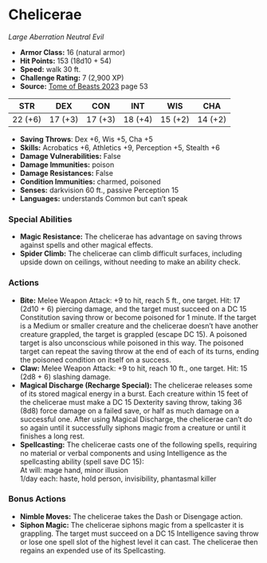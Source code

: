 # Chelicerae

*Large* *Aberration* *Neutral Evil*

- **Armor Class:** 16 (natural armor)
- **Hit Points:** 153 (18d10 + 54)
- **Speed:** walk 30 ft.
- **Challenge Rating:** 7 (2,900 XP)
- **Source:** [Tome of Beasts 2023](https://koboldpress.com/kpstore/product/tome-of-beasts-1-2023-edition/) page 53

| STR | DEX | CON | INT | WIS | CHA |
| --- | --- | --- | --- | --- | --- |
| 22 (+6) | 17 (+3) | 17 (+3) | 18 (+4) | 15 (+2) | 14 (+2) |

- **Saving Throws**: Dex +6, Wis +5, Cha +5
- **Skills:** Acrobatics +6, Athletics +9, Perception +5, Stealth +6
- **Damage Vulnerabilities:** False
- **Damage Immunities:** poison
- **Damage Resistances:** False
- **Condition Immunities:** charmed, poisoned
- **Senses:** darkvision 60 ft., passive Perception 15
- **Languages:** understands Common but can’t speak

### Special Abilities

- **Magic Resistance:** The chelicerae has advantage on saving throws against spells and other magical effects.
- **Spider Climb:** The chelicerae can climb difficult surfaces, including upside down on ceilings, without needing to make an ability check.

### Actions

- **Bite:** Melee Weapon Attack: +9 to hit, reach 5 ft., one target. Hit: 17 (2d10 + 6) piercing damage, and the target must succeed on a DC 15 Constitution saving throw or become poisoned for 1 minute. If the target is a Medium or smaller creature and the chelicerae doesn’t have another creature grappled, the target is grappled (escape DC 15). A poisoned target is also unconscious while poisoned in this way. The poisoned target can repeat the saving throw at the end of each of its turns, ending the poisoned condition on itself on a success.
- **Claw:** Melee Weapon Attack: +9 to hit, reach 10 ft., one target. Hit: 15 (2d8 + 6) slashing damage.
- **Magical Discharge (Recharge Special):** The chelicerae releases some of its stored magical energy in a burst. Each creature within 15 feet of the chelicerae must make a DC 15 Dexterity saving throw, taking 36 (8d8) force damage on a failed save, or half as much damage on a successful one. After using Magical Discharge, the chelicerae can’t do so again until it successfully siphons magic from a creature or until it finishes a long rest.
- **Spellcasting:** The chelicerae casts one of the following spells, requiring no material or verbal components and using Intelligence as the spellcasting ability (spell save DC 15):<br>At will: mage hand, minor illusion<br>1/day each: haste, hold person, invisibility, phantasmal killer

### Bonus Actions

- **Nimble Moves:** The chelicerae takes the Dash or Disengage action.
- **Siphon Magic:** The chelicerae siphons magic from a spellcaster it is grappling. The target must succeed on a DC 15 Intelligence saving throw or lose one spell slot of the highest level it can cast. The chelicerae then regains an expended use of its Spellcasting.
